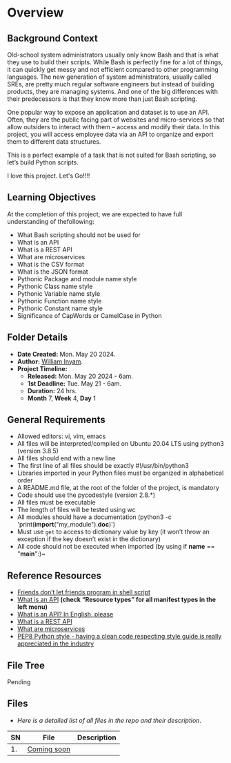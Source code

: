 # Overview #

## Background Context ##
Old-school system administrators usually only know Bash and that is what they use to build their scripts. While Bash is perfectly fine for a lot of things, it can quickly get messy and not efficient compared to other programming languages. The new generation of system administrators, usually called SREs, are pretty much regular software engineers but instead of building products, they are managing systems. And one of the big differences with their predecessors is that they know more than just Bash scripting.

One popular way to expose an application and dataset is to use an API. Often, they are the public facing part of websites and micro-services so that allow outsiders to interact with them – access and modify their data. In this project, you will access employee data via an API to organize and export them to different data structures.

This is a perfect example of a task that is not suited for Bash scripting, so let’s build Python scripts.

I love this project. Let's Go!!!!


## Learning Objectives ##
At the completion of this project, we are expected to have full understanding of thefollowing:

- What Bash scripting should not be used for
- What is an API
- What is a REST API
- What are microservices
- What is the CSV format
- What is the JSON format
- Pythonic Package and module name style
- Pythonic Class name style
- Pythonic Variable name style
- Pythonic Function name style
- Pythonic Constant name style
- Significance of CapWords or CamelCase in Python



## Folder Details ###
- **Date Created:** Mon. May 20 2024.
- **Author:** [William Inyam](https.//github.com/thecypherzen).
- **Project Timeline:**
  - **Released:** Mon. May 20 2024 - 6am.
  - **1st Deadline:** Tue. May 21 - 6am.
  - **Duration:** 24 hrs.
  - **Month** 7, **Week** 4, **Day** 1



## General Requirements ##
- Allowed editors: vi, vim, emacs
- All files will be interpreted/compiled on Ubuntu 20.04 LTS using python3 (version 3.8.5)
- All files should end with a new line
- The first line of all  files should be exactly #!/usr/bin/python3
- Libraries imported in your Python files must be organized in alphabetical order
- A README.md file, at the root of the folder of the project, is mandatory
- Code should use the pycodestyle (version 2.8.*)
- All files must be executable
- The length of files will be tested using wc
- All modules should have a documentation (python3 -c 'print(__import__("my_module").__doc__)')
- Must use `get` to access to dictionary value by key (it won’t throw an exception if the key doesn’t exist in the dictionary)
- All code should not be executed when imported (by using if __name__ == "__main__":)~


## Reference Resources ##
- [Friends don’t let friends program in shell script](https://www.turnkeylinux.org/blog/friends-dont-let-friends-program-shell-script)
- [What is an API](https://www.webopedia.com/definitions/api/) **(check “Resource types” for all manifest types in the left menu)**
- [What is an API? In English, please](https://www.freecodecamp.org/news/what-is-an-api-in-english-please-b880a3214a82/)
- [What is a REST API](https://www.sitepoint.com/rest-api/)
- [What are microservices](https://smartbear.com/learn/api-design/microservices/)
- [PEP8 Python style - having a clean code respecting style guide is really appreciated in the industry](https://peps.python.org/pep-0008/)



## File Tree ##
Pending


## Files ###
- *Here is a detailed list of all files in the repo and their description*.

| SN | File | Description                                   |
|----|------|-----------------------------------------------|
| 1. | [Coming soon](https://www.github.com) |  |
